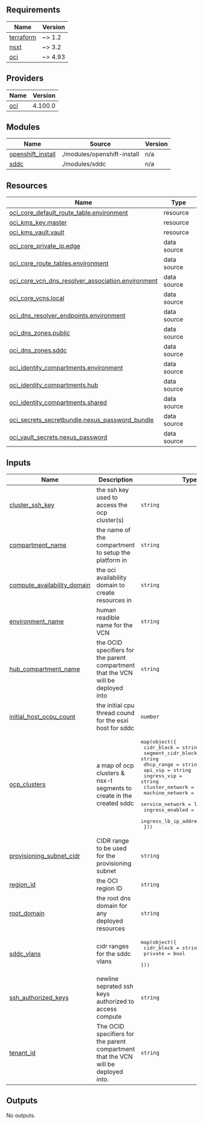 ## Requirements

| Name | Version |
|------|---------|
| <a name="requirement_terraform"></a> [terraform](#requirement\_terraform) | ~> 1.2 |
| <a name="requirement_nsxt"></a> [nsxt](#requirement\_nsxt) | ~> 3.2 |
| <a name="requirement_oci"></a> [oci](#requirement\_oci) | ~> 4.93 |

## Providers

| Name | Version |
|------|---------|
| <a name="provider_oci"></a> [oci](#provider\_oci) | 4.100.0 |

## Modules

| Name | Source | Version |
|------|--------|---------|
| <a name="module_openshift_install"></a> [openshift\_install](#module\_openshift\_install) | ./modules/openshift-install | n/a |
| <a name="module_sddc"></a> [sddc](#module\_sddc) | ./modules/sddc | n/a |

## Resources

| Name | Type |
|------|------|
| [oci_core_default_route_table.environment](https://registry.terraform.io/providers/oracle/oci/latest/docs/resources/core_default_route_table) | resource |
| [oci_kms_key.master](https://registry.terraform.io/providers/oracle/oci/latest/docs/resources/kms_key) | resource |
| [oci_kms_vault.vault](https://registry.terraform.io/providers/oracle/oci/latest/docs/resources/kms_vault) | resource |
| [oci_core_private_ip.edge](https://registry.terraform.io/providers/oracle/oci/latest/docs/data-sources/core_private_ip) | data source |
| [oci_core_route_tables.environment](https://registry.terraform.io/providers/oracle/oci/latest/docs/data-sources/core_route_tables) | data source |
| [oci_core_vcn_dns_resolver_association.environment](https://registry.terraform.io/providers/oracle/oci/latest/docs/data-sources/core_vcn_dns_resolver_association) | data source |
| [oci_core_vcns.local](https://registry.terraform.io/providers/oracle/oci/latest/docs/data-sources/core_vcns) | data source |
| [oci_dns_resolver_endpoints.environment](https://registry.terraform.io/providers/oracle/oci/latest/docs/data-sources/dns_resolver_endpoints) | data source |
| [oci_dns_zones.public](https://registry.terraform.io/providers/oracle/oci/latest/docs/data-sources/dns_zones) | data source |
| [oci_dns_zones.sddc](https://registry.terraform.io/providers/oracle/oci/latest/docs/data-sources/dns_zones) | data source |
| [oci_identity_compartments.environment](https://registry.terraform.io/providers/oracle/oci/latest/docs/data-sources/identity_compartments) | data source |
| [oci_identity_compartments.hub](https://registry.terraform.io/providers/oracle/oci/latest/docs/data-sources/identity_compartments) | data source |
| [oci_identity_compartments.shared](https://registry.terraform.io/providers/oracle/oci/latest/docs/data-sources/identity_compartments) | data source |
| [oci_secrets_secretbundle.nexus_password_bundle](https://registry.terraform.io/providers/oracle/oci/latest/docs/data-sources/secrets_secretbundle) | data source |
| [oci_vault_secrets.nexus_password](https://registry.terraform.io/providers/oracle/oci/latest/docs/data-sources/vault_secrets) | data source |

## Inputs

| Name | Description | Type | Default | Required |
|------|-------------|------|---------|:--------:|
| <a name="input_cluster_ssh_key"></a> [cluster\_ssh\_key](#input\_cluster\_ssh\_key) | the ssh key used to access the ocp cluster(s) | `string` | n/a | yes |
| <a name="input_compartment_name"></a> [compartment\_name](#input\_compartment\_name) | the name of the compartment to setup the platform in | `string` | n/a | yes |
| <a name="input_compute_availability_domain"></a> [compute\_availability\_domain](#input\_compute\_availability\_domain) | the oci availability domain to create resources in | `string` | `"pbAP:ME-JEDDAH-1-AD-1"` | no |
| <a name="input_environment_name"></a> [environment\_name](#input\_environment\_name) | human readible name for the VCN | `string` | n/a | yes |
| <a name="input_hub_compartment_name"></a> [hub\_compartment\_name](#input\_hub\_compartment\_name) | the OCID specifiers for the parent compartment that the VCN will be deployed into | `string` | n/a | yes |
| <a name="input_initial_host_ocpu_count"></a> [initial\_host\_ocpu\_count](#input\_initial\_host\_ocpu\_count) | the initial cpu thread cound for the esxi host for sddc | `number` | `32` | no |
| <a name="input_ocp_clusters"></a> [ocp\_clusters](#input\_ocp\_clusters) | a map of ocp clusters & nsx-t segments to create in the created sddc | <pre>map(object({<br>    cidr_block            = string<br>    segment_cidr_block    = string<br>    dhcp_range            = string<br>    api_vip               = string<br>    ingress_vip           = string<br>    cluster_network       = string<br>    machine_network       = string<br>    service_network       = list(string)<br>    ingress_enabled       = optional(bool)<br>    ingress_lb_ip_address = string<br>  }))</pre> | n/a | yes |
| <a name="input_provisioning_subnet_cidr"></a> [provisioning\_subnet\_cidr](#input\_provisioning\_subnet\_cidr) | CIDR range to be used for the provisioning subnet | `string` | `null` | no |
| <a name="input_region_id"></a> [region\_id](#input\_region\_id) | the OCI region ID | `string` | `"me-jeddah-1"` | no |
| <a name="input_root_domain"></a> [root\_domain](#input\_root\_domain) | the root dns domain for any deployed resources | `string` | n/a | yes |
| <a name="input_sddc_vlans"></a> [sddc\_vlans](#input\_sddc\_vlans) | cidr ranges for the sddc vlans | <pre>map(object({<br>    cidr_block = string<br>    private    = bool<br>  }))</pre> | n/a | yes |
| <a name="input_ssh_authorized_keys"></a> [ssh\_authorized\_keys](#input\_ssh\_authorized\_keys) | newline seprated ssh keys authorized to access compute | `string` | n/a | yes |
| <a name="input_tenant_id"></a> [tenant\_id](#input\_tenant\_id) | The OCID specifiers for the parent compartment that the VCN will be deployed into. | `string` | n/a | yes |

## Outputs

No outputs.
